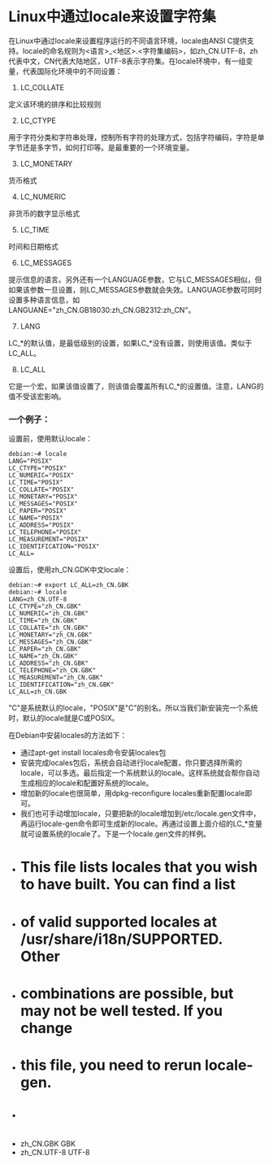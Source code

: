 Linux中通过locale来设置字符集
=============================

在Linux中通过locale来设置程序运行的不同语言环境，locale由ANSI C提供支持。locale的命名规则为<语言>\_<地区>.<字符集编码>，如zh_CN.UTF-8，zh代表中文，CN代表大陆地区，UTF-8表示字符集。在locale环境中，有一组变量，代表国际化环境中的不同设置：

1. LC_COLLATE

  定义该环境的排序和比较规则

2. LC_CTYPE

  用于字符分类和字符串处理，控制所有字符的处理方式，包括字符编码，字符是单字节还是多字节，如何打印等。是最重要的一个环境变量。

3. LC_MONETARY

  货币格式

4. LC_NUMERIC

  非货币的数字显示格式

5. LC_TIME

  时间和日期格式

6. LC_MESSAGES

  提示信息的语言。另外还有一个LANGUAGE参数，它与LC\_MESSAGES相似，但如果该参数一旦设置，则LC\_MESSAGES参数就会失效。LANGUAGE参数可同时设置多种语言信息，如LANGUANE="zh\_CN.GB18030:zh\_CN.GB2312:zh\_CN"。

7. LANG

  LC\_*的默认值，是最低级别的设置，如果LC\_*没有设置，则使用该值。类似于 LC_ALL。

8. LC_ALL

  它是一个宏，如果该值设置了，则该值会覆盖所有LC_*的设置值。注意，LANG的值不受该宏影响。

### 一个例子：

设置前，使用默认locale：

	debian:~# locale
	LANG="POSIX"
	LC_CTYPE="POSIX"
	LC_NUMERIC="POSIX"
	LC_TIME="POSIX"
	LC_COLLATE="POSIX"
	LC_MONETARY="POSIX"
	LC_MESSAGES="POSIX"
	LC_PAPER="POSIX"
	LC_NAME="POSIX"
	LC_ADDRESS="POSIX"
	LC_TELEPHONE="POSIX"
	LC_MEASUREMENT="POSIX"
	LC_IDENTIFICATION="POSIX"
	LC_ALL= 

设置后，使用zh_CN.GDK中文locale：

	debian:~# export LC_ALL=zh_CN.GBK
	debian:~# locale
	LANG=zh_CN.UTF-8
	LC_CTYPE="zh_CN.GBK"
	LC_NUMERIC="zh_CN.GBK"
	LC_TIME="zh_CN.GBK"
	LC_COLLATE="zh_CN.GBK"
	LC_MONETARY="zh_CN.GBK"
	LC_MESSAGES="zh_CN.GBK"
	LC_PAPER="zh_CN.GBK"
	LC_NAME="zh_CN.GBK"
	LC_ADDRESS="zh_CN.GBK"
	LC_TELEPHONE="zh_CN.GBK"
	LC_MEASUREMENT="zh_CN.GBK"
	LC_IDENTIFICATION="zh_CN.GBK"
	LC_ALL=zh_CN.GBK

"C"是系统默认的locale，"POSIX"是"C"的别名。所以当我们新安装完一个系统时，默认的locale就是C或POSIX。

在Debian中安装locales的方法如下：

* 通过apt-get install locales命令安装locales包
* 安装完成locales包后，系统会自动进行locale配置，你只要选择所需的locale，可以多选。最后指定一个系统默认的locale。这样系统就会帮你自动生成相应的locale和配置好系统的locale。
* 增加新的locale也很简单，用dpkg-reconfigure locales重新配置locale即可。
* 我们也可手动增加locale，只要把新的locale增加到/etc/locale.gen文件中，再运行locale-gen命令即可生成新的locale。再通过设置上面介绍的LC_*变量就可设置系统的locale了。下是一个locale.gen文件的样例。
* # This file lists locales that you wish to have built. You can find a list
* # of valid supported locales at /usr/share/i18n/SUPPORTED. Other
* # combinations are possible, but may not be well tested. If you change
* # this file, you need to rerun locale-gen.
* #
* zh_CN.GBK GBK
* zh_CN.UTF-8 UTF-8
